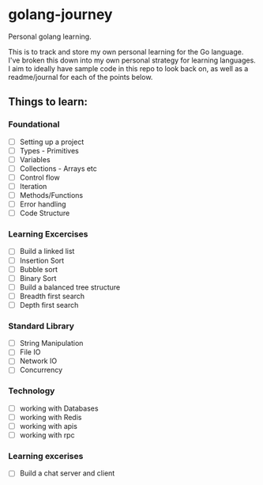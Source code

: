 # golang-journey
Personal golang learning.

This is to track and store my own personal learning for the Go language.
I've broken this down into my own personal strategy for learning languages.
I aim to ideally have sample code in this repo to look back on, as well as a readme/journal for each of the points below.

## Things to learn:

### Foundational
- [ ] Setting up a project
- [ ] Types - Primitives
- [ ] Variables
- [ ] Collections - Arrays etc
- [ ] Control flow
- [ ] Iteration
- [ ] Methods/Functions
- [ ] Error handling
- [ ] Code Structure

### Learning Excercises
- [ ] Build a linked list
- [ ] Insertion Sort
- [ ] Bubble sort
- [ ] Binary Sort
- [ ] Build a balanced tree structure
- [ ] Breadth first search
- [ ] Depth first search

### Standard Library
- [ ] String Manipulation
- [ ] File IO
- [ ] Network IO
- [ ] Concurrency

### Technology
- [ ] working with Databases
- [ ] working with Redis
- [ ] working with apis
- [ ] working with rpc

### Learning excerises
- [ ] Build a chat server and client
